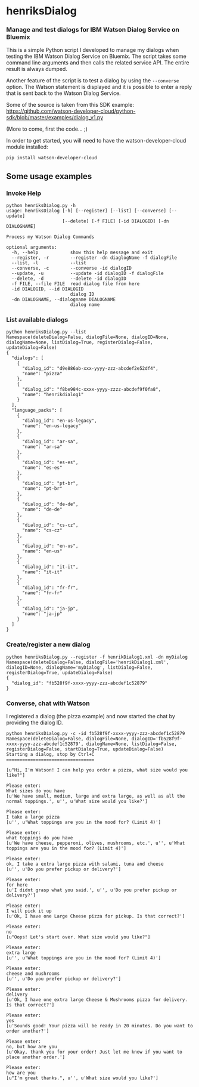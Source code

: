# henriksDialog

### Manage and test dialogs for IBM Watson Dialog Service on Bluemix

This is a simple Python script I developed to manage my dialogs when testing the IBM Watson Dialog Service on Bluemix.
The script takes some command line arguments and then calls the related service API. The entire result is always dumped.

Another feature of the script is to test a dialog by using the `--converse` option. The Watson statement is displayed and it is possible to enter a reply that is sent back to the Watson Dialog Service.

Some of the source is taken from this SDK example:
https://github.com/watson-developer-cloud/python-sdk/blob/master/examples/dialog_v1.py

(More to come, first the code... ;)

In order to get started, you will need to have the watson-developer-cloud module installed:
```
pip install watson-developer-cloud
```

## Some usage examples

### Invoke Help
```
python henriksDialog.py -h
usage: henriksDialog [-h] [--register] [--list] [--converse] [--update]
                     [--delete] [-f FILE] [-id DIALOGID] [-dn DIALOGNAME]

Process my Watson Dialog Commands

optional arguments:
  -h, --help            show this help message and exit
  --register, -r        --register -dn diaglogName -f dialogFile
  --list, -l            --list
  --converse, -c        --converse -id dialogID
  --update, -u          --update -id dialogID -f dialogFile
  --delete, -d          --delete -id dialogID
  -f FILE, --file FILE  read dialog file from here
  -id DIALOGID, --id DIALOGID
                        dialog ID
  -dn DIALOGNAME, --dialogname DIALOGNAME
                        dialog name
```

### List available dialogs
```
python henriksDialog.py --list
Namespace(deleteDialog=False, dialogFile=None, dialogID=None, dialogName=None, listDialog=True, registerDialog=False, updateDialog=False)
{
  "dialogs": [
    {
      "dialog_id": "d9e886ab-xxx-yyyy-zzz-abcdef2e52df4", 
      "name": "pizza"
    }, 
    {
      "dialog_id": "f8be984c-xxxx-yyyy-zzzz-abcdef9f0fa8", 
      "name": "henrikdialog1"
    }
  ], 
  "language_packs": [
    {
      "dialog_id": "en-us-legacy", 
      "name": "en-us-legacy"
    }, 
    {
      "dialog_id": "ar-sa", 
      "name": "ar-sa"
    }, 
    {
      "dialog_id": "es-es", 
      "name": "es-es"
    }, 
    {
      "dialog_id": "pt-br", 
      "name": "pt-br"
    }, 
    {
      "dialog_id": "de-de", 
      "name": "de-de"
    }, 
    {
      "dialog_id": "cs-cz", 
      "name": "cs-cz"
    }, 
    {
      "dialog_id": "en-us", 
      "name": "en-us"
    }, 
    {
      "dialog_id": "it-it", 
      "name": "it-it"
    }, 
    {
      "dialog_id": "fr-fr", 
      "name": "fr-fr"
    }, 
    {
      "dialog_id": "ja-jp", 
      "name": "ja-jp"
    }
  ]
}
```
### Create/register a new dialog
```
python henriksDialog.py --register -f henrikDialog1.xml -dn myDialog
Namespace(deleteDialog=False, dialogFile='henrikDialog1.xml', dialogID=None, dialogName='myDialog', listDialog=False, registerDialog=True, updateDialog=False)
{
  "dialog_id": "fb528f9f-xxxx-yyyy-zzz-abcdef1c52879"
}
```

### Converse, chat with Watson
I registered a dialog (the pizza example) and now started the chat by providing the dialog ID.
```
python henriksDialog.py -c -id fb528f9f-xxxx-yyyy-zzz-abcdef1c52879
Namespace(deleteDialog=False, dialogFile=None, dialogID='fb528f9f-xxxx-yyyy-zzz-abcdef1c52879', dialogName=None, listDialog=False, registerDialog=False, startDialog=True, updateDialog=False)
Starting a dialog, stop by Ctrl+C
=================================

[u"Hi, I'm Watson! I can help you order a pizza, what size would you like?"]

Please enter:
What sizes do you have
[u'We have small, medium, large and extra large, as well as all the normal toppings.', u'', u'What size would you like?']

Please enter:
I take a large pizza
[u'', u'What toppings are you in the mood for? (Limit 4)']

Please enter:
what toppings do you have
[u'We have cheese, pepperoni, olives, mushrooms, etc.', u'', u'What toppings are you in the mood for? (Limit 4)']

Please enter:
ok, I take a extra large pizza with salami, tuna and cheese
[u'', u'Do you prefer pickup or delivery?']

Please enter:
for here
[u'I didnt grasp what you said.', u'', u'Do you prefer pickup or delivery?']

Please enter:
I will pick it up
[u'Ok, I have one Large Cheese pizza for pickup. Is that correct?']

Please enter:
no
[u"Oops! Let's start over. What size would you like?"]

Please enter:
extra large
[u'', u'What toppings are you in the mood for? (Limit 4)']

Please enter:
cheese and mushrooms
[u'', u'Do you prefer pickup or delivery?']

Please enter:
delivery
[u'Ok, I have one extra large Cheese & Mushrooms pizza for delivery. Is that correct?']

Please enter:
yes
[u'Sounds good! Your pizza will be ready in 20 minutes. Do you want to order another?']

Please enter:
no, but how are you
[u'Okay, thank you for your order! Just let me know if you want to place another order.']

Please enter:
how are you
[u"I'm great thanks.", u'', u'What size would you like?']
```

